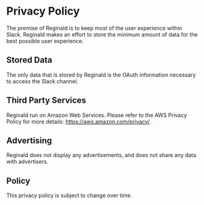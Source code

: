 # Privacy Policy

The premise of Reginald is to keep most of the user experience within Slack. Reginald makes an effort to store the minimum amount of data for the best possible user experience.

## Stored Data

The only data that is stored by Reginald is the OAuth information necessary to access the Slack channel.

## Third Party Services

Reginald run on Amazon Web Services. Please refer to the AWS Privacy Policy for more details: https://aws.amazon.com/privacy/ .

## Advertising

Reginald does not display any advertisements, and does not share any data with advertisers.

## Policy

This privacy policy is subject to change over time.
